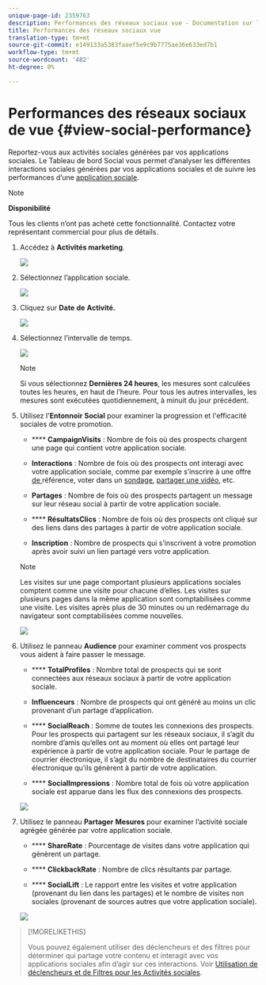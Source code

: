 ```yaml
---
unique-page-id: 2359763
description: Performances des réseaux sociaux vue - Documentation sur le marketing - Documentation sur les produits
title: Performances des réseaux sociaux vue
translation-type: tm+mt
source-git-commit: e149133a5383faaef5e9c9b7775ae36e633ed7b1
workflow-type: tm+mt
source-wordcount: '482'
ht-degree: 0%

---
```



# Performances des réseaux sociaux de vue {#view-social-performance}

Reportez-vous aux activités sociales générées par vos applications sociales. Le Tableau de bord Social vous permet d’analyser les différentes interactions sociales générées par vos applications sociales et de suivre les performances d’une [application sociale](http://docs.marketo.com/display/docs/social).

>[!NOTE]
>
>**Disponibilité**
>
>Tous les clients n’ont pas acheté cette fonctionnalité. Contactez votre représentant commercial pour plus de détails.

1. Accédez à **Activités marketing**.

   ![](assets/login-marketing-activities.png)

1. Sélectionnez l’application sociale.

   ![](assets/image2014-9-23-17-3a10-3a13.png)

1. Cliquez sur **Date** **de** **Activité.**

   ![](assets/image2014-9-23-17-3a10-3a22.png)

1. Sélectionnez l’intervalle de temps.

   ![](assets/image2014-9-23-17-3a10-3a35.png)

   >[!NOTE]
   >
   >Si vous sélectionnez **Dernières 24 heures**, les mesures sont calculées toutes les heures, en haut de l’heure. Pour tous les autres intervalles, les mesures sont exécutées quotidiennement, à minuit du jour précédent.

1. Utilisez l&#39;**Entonnoir** **Social** pour examiner la progression et l&#39;efficacité sociales de votre promotion.

   * **** **CampaignVisits** : Nombre de fois où des prospects chargent une page qui contient votre application sociale.

   * **Interactions** : Nombre de fois où des prospects ont interagi avec votre application sociale, comme par exemple s’inscrire à une offre [ de ](../../../../product-docs/demand-generation/social/referral-offers/create-a-referral-offer.md)référence, voter dans un  [sondage](../../../../product-docs/demand-generation/social/creating-a-poll/create-a-poll.md),  [partager une vidéo](../../../../product-docs/demand-generation/landing-pages/free-form-landing-pages/add-a-video-to-a-free-form-landing-page.md), etc.

   * **Partages** : Nombre de fois où des prospects partagent un message sur leur réseau social à partir de votre application sociale.
   * **** **RésultatsClics** : Nombre de fois où des prospects ont cliqué sur des liens dans des partages à partir de votre application sociale.

   * **Inscription** : Nombre de prospects qui s’inscrivent à votre promotion après avoir suivi un lien partagé vers votre application.
   >[!NOTE]
   >
   >Les visites sur une page comportant plusieurs applications sociales comptent comme une visite pour chacune d’elles. Les visites sur plusieurs pages dans la même application sont comptabilisées comme une visite. Les visites après plus de 30 minutes ou un redémarrage du navigateur sont comptabilisées comme nouvelles.

   ![](assets/image2014-9-23-17-3a11-3a16.png)

1. Utilisez le panneau **Audience** pour examiner comment vos prospects vous aident à faire passer le message.

   * **** **TotalProfiles** : Nombre total de prospects qui se sont connectées aux réseaux sociaux à partir de votre application sociale.

   * **Influenceurs** : Nombre de prospects qui ont généré au moins un clic provenant d’un partage d’application.
   * **** **SocialReach** : Somme de toutes les connexions des prospects. Pour les prospects qui partagent sur les réseaux sociaux, il s’agit du nombre d’amis qu’elles ont au moment où elles ont partagé leur expérience à partir de votre application sociale. Pour le partage de courrier électronique, il s’agit du nombre de destinataires du courrier électronique qu’ils génèrent à partir de votre application.

   * **** **SocialImpressions** : Nombre total de fois où votre application sociale est apparue dans les flux des connexions des prospects.

   ![](assets/image2014-9-23-17-3a11-3a26.png)

1. Utilisez le panneau **Partager** **Mesures** pour examiner l’activité sociale agrégée générée par votre application sociale.

   * **** **ShareRate** : Pourcentage de visites dans votre application qui génèrent un partage.

   * **** **ClickbackRate** : Nombre de clics résultants par partage.

   * **** **SocialLift** : Le rapport entre les visites et votre application (provenant du lien dans les partages) et le nombre de visites non sociales (provenant de sources autres que votre application sociale).

   ![](assets/image2014-9-23-17-3a11-3a35.png)

>[!MORELIKETHIS]
>
>Vous pouvez également utiliser des déclencheurs et des filtres pour déterminer qui partage votre contenu et interagit avec vos applications sociales afin d’agir sur ces interactions. Voir [Utilisation de déclencheurs et de Filtres pour les Activités sociales](triggers-and-filters-for-social-activities.md).

